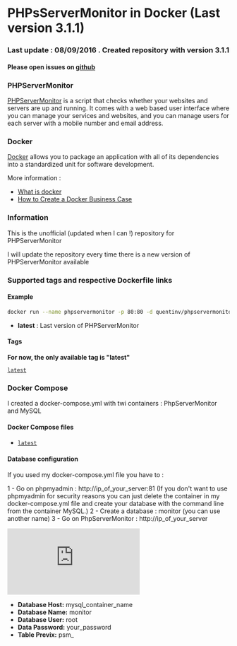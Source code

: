 
# PHPsServerMonitor in Docker (Last version 3.1.1)



### Last update : 08/09/2016 . Created repository with version 3.1.1
#### Please open issues on [github](https://github.com/Quentinvarquet/docker-phpservermonitor/issues)


### PHPServerMonitor

[PHPServerMonitor](http://www.phpservermonitor.org/) is a script that checks whether your websites and servers are up and running. It comes with a web based user interface where you can manage your services and websites, and you can manage users for each server with a mobile number and email address.

### Docker

[Docker](https://www.docker.com/) allows you to package an application with all of its dependencies into a standardized unit for software development.

More information : 

* [What is docker](https://www.docker.com/what-docker)
* [How to Create a Docker Business Case](https://www.brianchristner.io/how-to-create-a-docker-business-case/)

### Information

This is the unofficial (updated when I can !) repository for PHPServerMonitor

I will update the repository every time there is a new version of PHPServerMonitor available



### Supported tags and respective Dockerfile links


#### Example

```bash
docker run --name phpservermonitor -p 80:80 -d quentinv/phpservermonitor:latest
```

* **latest** : Last version of PHPServerMonitor

#### Tags

**For now, the only available tag is "latest"**

 [```latest```](https://github.com/Quentinvarquet/docker-phpservermonitor/blob/master/dockerfile/3.1.1/Dockerfile)


### Docker Compose

I created a docker-compose.yml with twi containers : PhpServerMonitor and MySQL


#### Docker Compose files


* [```latest```](https://github.com/Quentinvarquet/docker-phpservermonitor/blob/master/docker-compose/phpservermonitor-3.1.1/docker-compose.yml)


#### Database configuration


If you used my docker-compose.yml file you have to : 

1 - Go on phpmyadmin : http://ip_of_your_server:81  (If you don't want to use phpmyadmin for security reasons you can just delete the container in my docker-compose.yml file and create your database with the command line from the container MySQL.)
2 - Create a database : monitor (you can use another name)
3 - Go on PhpServerMonitor : http://ip_of_your_server

![install](https://github.com/Quentinvarquet/docker-phpservermonitor/tree/master/img/install.php)

* **Database Host:** mysql_container_name
* **Database Name:** monitor
* **Database User:** root
* **Data Password:** your_password
* **Table Previx:** psm_

